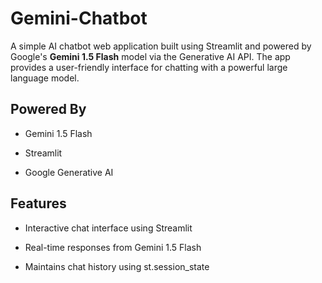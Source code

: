 # Gemini-Chatbot

A simple AI chatbot web application built using Streamlit and powered by Google's **Gemini 1.5 Flash** model via the Generative AI API. The app provides a user-friendly interface for chatting with a powerful large language model.

## Powered By
- Gemini 1.5 Flash

- Streamlit

- Google Generative AI 


## Features
- Interactive chat interface using Streamlit

- Real-time responses from Gemini 1.5 Flash

- Maintains chat history using st.session_state


